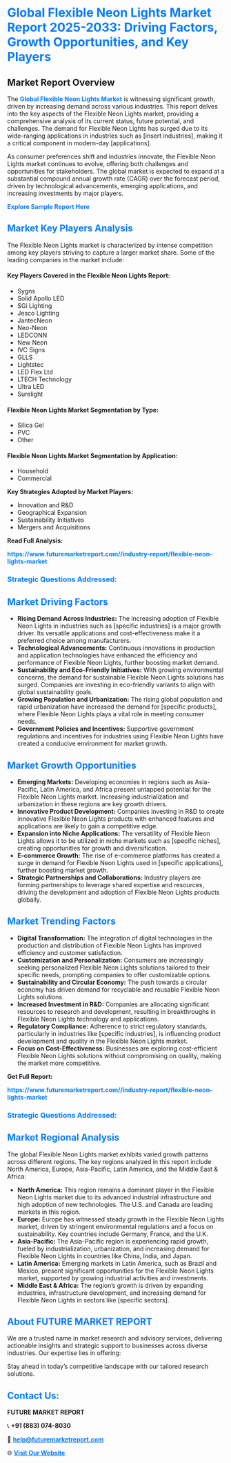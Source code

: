 <h1 style="color: #007BFF;">Global Flexible Neon Lights Market Report 2025-2033: Driving Factors, Growth Opportunities, and Key Players</h1>

<section id="overview">
<h2>Market Report Overview</h2>
<p>The <a href="https://www.futuremarketreport.com//industry-report/flexible-neon-lights-market" style="color: #007BFF; text-decoration: none;"><strong>Global Flexible Neon Lights Market</strong></a> is witnessing significant growth, driven by increasing demand across various industries. This report delves into the key aspects of the Flexible Neon Lights market, providing a comprehensive analysis of its current status, future potential, and challenges. The demand for Flexible Neon Lights has surged due to its wide-ranging applications in industries such as [insert industries], making it a critical component in modern-day [applications].</p>
<p>As consumer preferences shift and industries innovate, the Flexible Neon Lights market continues to evolve, offering both challenges and opportunities for stakeholders. The global market is expected to expand at a substantial compound annual growth rate (CAGR) over the forecast period, driven by technological advancements, emerging applications, and increasing investments by major players.</p>
</section>

<section id="overview">
<p><a href="https://www.futuremarketreport.com//request-sample/reportId=76711" style="color: #007BFF; text-decoration: none;"><strong>Explore Sample Report Here</strong></a></p>
</section>

<section id="key-players">
<h2 style="color: #007BFF;">Market Key Players Analysis</h2>
<p>The Flexible Neon Lights market is characterized by intense competition among key players striving to capture a larger market share. Some of the leading companies in the market include:</p>
<h4>Key Players Covered in the Flexible Neon Lights Report:</h4>
<ul><li>Sygns</li><li>Solid Apollo LED</li><li>SGi Lighting</li><li>Jesco Lighting</li><li>JantecNeon</li><li>Neo-Neon</li><li>LEDCONN</li><li>New Neon</li><li>IVC Signs</li><li>GLLS</li><li>Lightstec</li><li>LED Flex Ltd</li><li>LTECH Technology</li><li>Ultra LED</li><li>Surelight</li></ul>
<h4>Flexible Neon Lights Market Segmentation by Type:</h4>
<ul><li>Silica Gel</li><li>PVC</li><li>Other</li></ul>

<h4>Flexible Neon Lights Market Segmentation by Application:</h4>
<ul><li>Household</li><li>Commercial</li></ul>
<p><strong>Key Strategies Adopted by Market Players:</strong></p>
<ul>
<li>Innovation and R&D</li>
<li>Geographical Expansion</li>
<li>Sustainability Initiatives</li>
<li>Mergers and Acquisitions</li>
</ul>
</section>

<section>
<p><strong>Read Full Analysis: </strong></p><a href="https://www.futuremarketreport.com//industry-report/flexible-neon-lights-market" style="color: #007BFF; text-decoration: none;"><strong>https://www.futuremarketreport.com//industry-report/flexible-neon-lights-market</strong></a>
<h3 style="color: #007BFF;">Strategic Questions Addressed:</h3>
</section>

<section id="driving-factors">
<h2 style="color: #007BFF;">Market Driving Factors</h2>
<ul>
<li><strong>Rising Demand Across Industries:</strong> The increasing adoption of Flexible Neon Lights in industries such as [specific industries] is a major growth driver. Its versatile applications and cost-effectiveness make it a preferred choice among manufacturers.</li>
<li><strong>Technological Advancements:</strong> Continuous innovations in production and application technologies have enhanced the efficiency and performance of Flexible Neon Lights, further boosting market demand.</li>
<li><strong>Sustainability and Eco-Friendly Initiatives:</strong> With growing environmental concerns, the demand for sustainable Flexible Neon Lights solutions has surged. Companies are investing in eco-friendly variants to align with global sustainability goals.</li>
<li><strong>Growing Population and Urbanization:</strong> The rising global population and rapid urbanization have increased the demand for [specific products], where Flexible Neon Lights plays a vital role in meeting consumer needs.</li>
<li><strong>Government Policies and Incentives:</strong> Supportive government regulations and incentives for industries using Flexible Neon Lights have created a conducive environment for market growth.</li>
</ul>
</section>

<section id="growth-opportunities">
<h2 style="color: #007BFF;">Market Growth Opportunities</h2>
<ul>
<li><strong>Emerging Markets:</strong> Developing economies in regions such as Asia-Pacific, Latin America, and Africa present untapped potential for the Flexible Neon Lights market. Increasing industrialization and urbanization in these regions are key growth drivers.</li>
<li><strong>Innovative Product Development:</strong> Companies investing in R&D to create innovative Flexible Neon Lights products with enhanced features and applications are likely to gain a competitive edge.</li>
<li><strong>Expansion into Niche Applications:</strong> The versatility of Flexible Neon Lights allows it to be utilized in niche markets such as [specific niches], creating opportunities for growth and diversification.</li>
<li><strong>E-commerce Growth:</strong> The rise of e-commerce platforms has created a surge in demand for Flexible Neon Lights used in [specific applications], further boosting market growth.</li>
<li><strong>Strategic Partnerships and Collaborations:</strong> Industry players are forming partnerships to leverage shared expertise and resources, driving the development and adoption of Flexible Neon Lights products globally.</li>
</ul>
</section>

<section id="trending-factors">
<h2 style="color: #007BFF;">Market Trending Factors</h2>
<ul>
<li><strong>Digital Transformation:</strong> The integration of digital technologies in the production and distribution of Flexible Neon Lights has improved efficiency and customer satisfaction.</li>
<li><strong>Customization and Personalization:</strong> Consumers are increasingly seeking personalized Flexible Neon Lights solutions tailored to their specific needs, prompting companies to offer customizable options.</li>
<li><strong>Sustainability and Circular Economy:</strong> The push towards a circular economy has driven demand for recyclable and reusable Flexible Neon Lights solutions.</li>
<li><strong>Increased Investment in R&D:</strong> Companies are allocating significant resources to research and development, resulting in breakthroughs in Flexible Neon Lights technology and applications.</li>
<li><strong>Regulatory Compliance:</strong> Adherence to strict regulatory standards, particularly in industries like [specific industries], is influencing product development and quality in the Flexible Neon Lights market.</li>
<li><strong>Focus on Cost-Effectiveness:</strong> Businesses are exploring cost-efficient Flexible Neon Lights solutions without compromising on quality, making the market more competitive.</li>
</ul>
</section>

<section>
<p><strong>Get Full Report: </strong></p><a href="https://www.futuremarketreport.com//industry-report/flexible-neon-lights-market" style="color: #007BFF; text-decoration: none;"><strong>https://www.futuremarketreport.com//industry-report/flexible-neon-lights-market</strong></a>
<h3 style="color: #007BFF;">Strategic Questions Addressed:</h3>
</section>


<section id="regional-analysis">
<h2 style="color: #007BFF;">Market Regional Analysis</h2>
<p>The global Flexible Neon Lights market exhibits varied growth patterns across different regions. The key regions analyzed in this report include North America, Europe, Asia-Pacific, Latin America, and the Middle East & Africa:</p>
<ul>
<li><strong>North America:</strong> This region remains a dominant player in the Flexible Neon Lights market due to its advanced industrial infrastructure and high adoption of new technologies. The U.S. and Canada are leading markets in this region.</li>
<li><strong>Europe:</strong> Europe has witnessed steady growth in the Flexible Neon Lights market, driven by stringent environmental regulations and a focus on sustainability. Key countries include Germany, France, and the U.K.</li>
<li><strong>Asia-Pacific:</strong> The Asia-Pacific region is experiencing rapid growth, fueled by industrialization, urbanization, and increasing demand for Flexible Neon Lights in countries like China, India, and Japan.</li>
<li><strong>Latin America:</strong> Emerging markets in Latin America, such as Brazil and Mexico, present significant opportunities for the Flexible Neon Lights market, supported by growing industrial activities and investments.</li>
<li><strong>Middle East & Africa:</strong> The region’s growth is driven by expanding industries, infrastructure development, and increasing demand for Flexible Neon Lights in sectors like [specific sectors].</li>
</ul>
</section>

<footer>
<h2 style="color: #007BFF;">About FUTURE MARKET REPORT</h2>
<p>We are a trusted name in market research and advisory services, delivering actionable insights and strategic support to businesses across diverse industries. Our expertise lies in offering:</p>

<p>Stay ahead in today’s competitive landscape with our tailored research solutions.</p>

<h2 style="color: #007BFF;">Contact Us:</h2>
<p><strong>FUTURE MARKET REPORT</strong></p>
<p>📞 <strong>+91 (883) 074-8030</strong></p>
<p>📧 <strong><a href="mailto:help@futuremarketreport.com" style="color: #007BFF;">help@futuremarketreport.com</a></strong></p>
<p>🌐 <strong><a href="https://www.futuremarketreport.com/" style="color: #007BFF;">Visit Our Website</a></strong></p>
</footer>